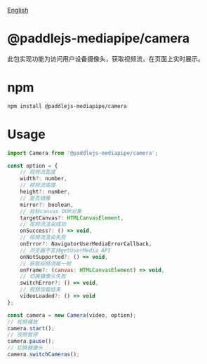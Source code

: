 [English](./README.md)

# @paddlejs-mediapipe/camera
此包实现功能为访问用户设备摄像头，获取视频流，在页面上实时展示。

# npm

```bash
npm install @paddlejs-mediapipe/camera
```

# Usage

```javascript
import Camera from '@paddlejs-mediapipe/camera';

const option = {
    // 视频流宽度
    width?: number,
    // 视频流高度
    height?: number,
    // 是否镜像 
    mirror?: boolean,
    // 目标canvas DOM对象
    targetCanvas?: HTMLCanvasElement,
    // 视频流渲染成功
    onSuccess?: () => void,
    // 视频流渲染失败
    onError?: NavigatorUserMediaErrorCallback,
    // 浏览器不支持getUserMedia API
    onNotSupported?: () => void,
    // 获取视频流每一帧
    onFrame?: (canvas: HTMLCanvasElement) => void,
    // 切换摄像头失败
    switchError?: () => void,
    // 视频加载结束
    videoLoaded?: () => void
};

const camera = new Camera(video, option);
// 视频播放
camera.start();
// 视频暂停
camera.pause();
// 切换摄像头
camera.switchCameras();
```
